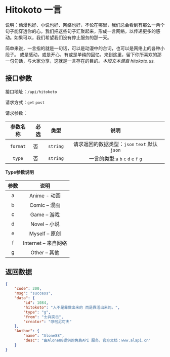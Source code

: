 # Hitokoto 一言

说明：动漫也好、小说也好、网络也好，不论在哪里，我们总会看到有那么一两个句子能穿透你的心。我们把这些句子汇聚起来，形成一言网络，以传递更多的感动。如果可以，我们希望我们没有停止服务的那一天。

简单来说，一言指的就是一句话，可以是动漫中的台词，也可以是网络上的各种小段子。
或是感动，或是开心，有或是单纯的回忆。来到这里，留下你所喜欢的那一句句话，与大家分享，这就是一言存在的目的。*本段文本源自 hitokoto.us.*

## 接口参数

接口地址：`/api/hitokoto`

请求方式：`get`  `post` 

请求参数：

| 参数名称 | 必选 |   类型   |                      说明                       |
| :------: | ---- | :------: | :---------------------------------------------: |
| `format` | 否   | `string` | 请求返回的数据类型：`json`  `text`  默认`json`  |
|  `type`  | 否   | `string` | 一言的类型:`a`  `b`  `c`  `d`   `e`   `f`   `g` |

**Type参数说明**

| 参数 |        说明         |
| :--: | :-----------------: |
|  a   |    Anime - 动画     |
|  b   |    Comic – 漫画     |
|  c   |     Game – 游戏     |
|  d   |    Novel – 小说     |
|  e   |    Myself – 原创    |
|  f   | Internet – 来自网络 |
|  g   |    Other – 其他     |

## 返回数据

```json
{
    "code": 200,
    "msg": "success",
    "data": {
        "id": 1084,
        "hitokoto": "人不是靠做出来的 而是靠活出来的。",
        "type": "g",
        "from": "士兵突击",
        "creator": "哆啦尼可夫"
    },
    "Author": {
        "name": "Alone88",
        "desc": "由Alone88提供的免费API 服务，官方文档：www.alapi.cn"
    }
}
```

